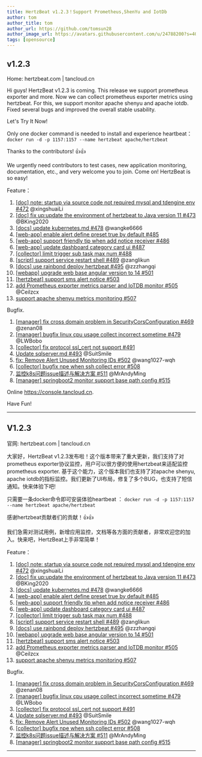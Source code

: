 ```yaml
---
title: HertzBeat v1.2.3！Support Prometheus,ShenYu and IotDb    
author: tom  
author_title: tom   
author_url: https://github.com/tomsun28  
author_image_url: https://avatars.githubusercontent.com/u/24788200?s=400&v=4  
tags: [opensource]
---
```


## v1.2.3

Home: hertzbeat.com | tancloud.cn

Hi guys! HertzBeat v1.2.3 is coming. This release we support prometheus exporter and more. Now we can collect prometheus exporter metrics using hertzbeat. For this, we support monitor apache shenyu and apache iotdb. Fixed several bugs and improved the overall stable usability.

Let's Try It Now!

Only one docker command is needed to install and experience heartbeat：
`docker run -d -p 1157:1157 --name hertzbeat apache/hertzbeat`

Thanks to the contributors! 👍👍

We urgently need contributors to test cases, new application monitoring, documentation, etc., and very welcome you to join. Come on! HertzBeat is so easy!

Feature：

1. [[doc] note: startup via source code not required mysql and tdengine env #472](https://github.com/apache/hertzbeat/pull/472) @xingshuaiLi
2. [[doc] fix up:update the environment of hertzbeat to Java version 11 #473](https://github.com/apache/hertzbeat/pull/473) @BKing2020
3. [[docs] update kubernetes.md #478](https://github.com/apache/hertzbeat/pull/478) @wangke6666
4. [[web-app] enable alert define preset true by default #485](https://github.com/apache/hertzbeat/pull/485)
5. [[web-app] support friendly tip when add notice receiver #486](https://github.com/apache/hertzbeat/pull/486)
6. [[web-app] update dashboard category card ui #487](https://github.com/apache/hertzbeat/pull/487)
7. [[collector] limit trigger sub task max num #488](https://github.com/apache/hertzbeat/pull/488)
8. [[script] support service restart shell #489](https://github.com/apache/hertzbeat/pull/489) @zanglikun
9. [[docs] use rainbond deploy hertzbeat #495](https://github.com/apache/hertzbeat/pull/495) @zzzhangqi
10. [[webapp] upgrade web base angular version to 14 #501](https://github.com/apache/hertzbeat/pull/501)
11. [[hertzbeat] support sms alert notice #503](https://github.com/apache/hertzbeat/pull/503)
12. [add Prometheus exporter metrics parser and IoTDB monitor #505](https://github.com/apache/hertzbeat/pull/505) @Ceilzcx
13. [support apache shenyu metrics monitoring #507](https://github.com/apache/hertzbeat/pull/507)

Bugfix.

1. [[manager] fix cross domain problem in SecurityCorsConfiguration #469](https://github.com/apache/hertzbeat/pull/469)  @zenan08
2. [[manager] bugfix linux cpu usage collect incorrect sometime #479](https://github.com/apache/hertzbeat/pull/479) @LWBobo
3. [[collector] fix protocol ssl_cert not support #491](https://github.com/apache/hertzbeat/pull/491)
4. [Update sqlserver.md #493](https://github.com/apache/hertzbeat/pull/493) @SuitSmile
5. [fix: Remove Alert Unused Monitoring IDs #502](https://github.com/apache/hertzbeat/pull/502) @wang1027-wqh
6. [[collector] bugfix npe when ssh collect error #508](https://github.com/apache/hertzbeat/pull/508)
7. [监控k8s问题issue描述与解决方案 #511](https://github.com/apache/hertzbeat/pull/511) @MrAndyMing
8. [[manager] springboot2 monitor support base path config #515](https://github.com/apache/hertzbeat/pull/515)

Online <https://console.tancloud.cn>.

Have Fun!

----

## V1.2.3

官网: hertzbeat.com | tancloud.cn

大家好，HertzBeat v1.2.3发布啦！这个版本带来了重大更新，我们支持了对prometheus exporter协议监控，用户可以很方便的使用hertzbeat来适配监控prometheus exporter. 基于这个能力，这个版本我们也支持了对apache shenyu, apache iotdb的指标监控。我们更新了UI布局，修复了多个BUG，也支持了短信通知。快来体验下吧!

只需要一条docker命令即可安装体验heartbeat ：
`docker run -d -p 1157:1157 --name hertzbeat apache/hertzbeat`

感谢hertzbeat贡献者们的贡献！👍👍

我们急需对测试用例，新增应用监控，文档等各方面的贡献者，非常欢迎您的加入。快来吧，HertzBeat上手非常简单！

Feature：

1. [[doc] note: startup via source code not required mysql and tdengine env #472](https://github.com/apache/hertzbeat/pull/472) @xingshuaiLi
2. [[doc] fix up:update the environment of hertzbeat to Java version 11 #473](https://github.com/apache/hertzbeat/pull/473) @BKing2020
3. [[docs] update kubernetes.md #478](https://github.com/apache/hertzbeat/pull/478) @wangke6666
4. [[web-app] enable alert define preset true by default #485](https://github.com/apache/hertzbeat/pull/485)
5. [[web-app] support friendly tip when add notice receiver #486](https://github.com/apache/hertzbeat/pull/486)
6. [[web-app] update dashboard category card ui #487](https://github.com/apache/hertzbeat/pull/487)
7. [[collector] limit trigger sub task max num #488](https://github.com/apache/hertzbeat/pull/488)
8. [[script] support service restart shell #489](https://github.com/apache/hertzbeat/pull/489) @zanglikun
9. [[docs] use rainbond deploy hertzbeat #495](https://github.com/apache/hertzbeat/pull/495) @zzzhangqi
10. [[webapp] upgrade web base angular version to 14 #501](https://github.com/apache/hertzbeat/pull/501)
11. [[hertzbeat] support sms alert notice #503](https://github.com/apache/hertzbeat/pull/503)
12. [add Prometheus exporter metrics parser and IoTDB monitor #505](https://github.com/apache/hertzbeat/pull/505) @Ceilzcx
13. [support apache shenyu metrics monitoring #507](https://github.com/apache/hertzbeat/pull/507)

Bugfix.

1. [[manager] fix cross domain problem in SecurityCorsConfiguration #469](https://github.com/apache/hertzbeat/pull/469)  @zenan08
2. [[manager] bugfix linux cpu usage collect incorrect sometime #479](https://github.com/apache/hertzbeat/pull/479) @LWBobo
3. [[collector] fix protocol ssl_cert not support #491](https://github.com/apache/hertzbeat/pull/491)
4. [Update sqlserver.md #493](https://github.com/apache/hertzbeat/pull/493) @SuitSmile
5. [fix: Remove Alert Unused Monitoring IDs #502](https://github.com/apache/hertzbeat/pull/502) @wang1027-wqh
6. [[collector] bugfix npe when ssh collect error #508](https://github.com/apache/hertzbeat/pull/508)
7. [监控k8s问题issue描述与解决方案 #511](https://github.com/apache/hertzbeat/pull/511) @MrAndyMing
8. [[manager] springboot2 monitor support base path config #515](https://github.com/apache/hertzbeat/pull/515)

----
